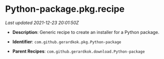 # Python-package.pkg.recipe

_Last updated 2021-12-23 20:01:50Z_

- **Description**: Generic recipe to create an installer for a Python package.

- **Identifier**: `com.github.gerardkok.pkg.Python-package`

- **Parent Recipes**: `com.github.gerardkok.download.Python-package`
